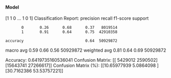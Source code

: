 #### Model
[1 1 0 ... 1 0 1]
Classification Report:
              precision    recall  f1-score   support

           0       0.26      0.68      0.37   8019514
           1       0.91      0.64      0.75  42910358

    accuracy                           0.64  50929872
   macro avg       0.59      0.66      0.56  50929872
weighted avg       0.81      0.64      0.69  50929872

Accuracy: 0.6419735160536041
Confusion Matrix:
[[ 5429012  2590502]
 [15643741 27266617]]
Confusion Matrix (%):
[[10.65977939  5.0864098 ]
 [30.7162386  53.53757221]]

